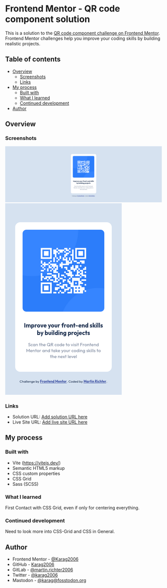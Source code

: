 # Frontend Mentor - QR code component solution

This is a solution to the [QR code component challenge on Frontend Mentor](https://www.frontendmentor.io/challenges/qr-code-component-iux_sIO_H). Frontend Mentor challenges help you improve your coding skills by building realistic projects.

## Table of contents

-   [Overview](#overview)
    -   [Screenshots](#screenshots)
    -   [Links](#links)
-   [My process](#my-process)
    -   [Built with](#built-with)
    -   [What I learned](#what-i-learned)
    -   [Continued development](#continued-development)
-   [Author](#author)

## Overview

### Screenshots

![](./design/screenshots/desktop.png)
![](./design/screenshots/mobile.png)

### Links

-   Solution URL: [Add solution URL here](https://github.com/Karag2006/qr-code-component-main)
-   Live Site URL: [Add live site URL here](https://celadon-basbousa-d91c92.netlify.app/)

## My process

### Built with

-   Vite (https://vitejs.dev/)
-   Semantic HTML5 markup
-   CSS custom properties
-   CSS Grid
-   Sass (SCSS)

### What I learned

First Contact with CSS Grid, even if only for centering everything.

### Continued development

Need to look more into CSS-Grid and CSS in General.

## Author

-   Frontend Mentor - [@Karag2006](https://www.frontendmentor.io/profile/Karag2006)
-   GitHub - [Karag2006](https://github.com/Karag2006)
-   GitLab - [@martin.richter2006](https://gitlab.com/martin.richter2006)
-   Twitter - [@karag2006](https://www.twitter.com/karag2006)
-   Mastodon - [@karag@fosstodon.org](https://fosstodon.org/@karag)
